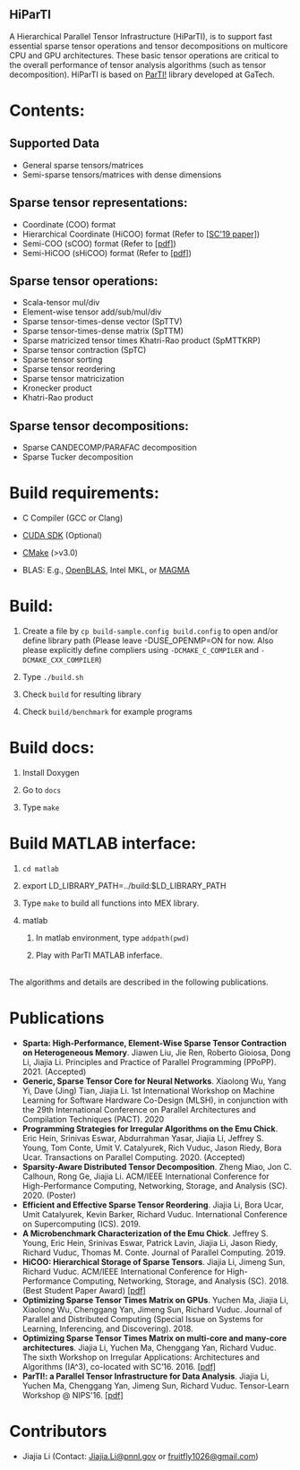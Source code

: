 HiParTI
------

A Hierarchical Parallel Tensor Infrastructure (HiParTI), is to support fast essential sparse tensor operations and tensor decompositions on multicore CPU and GPU architectures. These basic tensor operations are critical to the overall performance of tensor analysis algorithms (such as tensor decomposition). HiParTI is based on [ParTI!](https://github.com/hpcgarage/ParTI) library developed at GaTech. 


# Contents:

## Supported Data
* General sparse tensors/matrices
* Semi-sparse tensors/matrices with dense dimensions

## Sparse tensor representations:
* Coordinate (COO) format
* Hierarchical Coordinate (HiCOO) format (Refer to [[SC'19 paper]](http://fruitfly1026.github.io/static/files/sc18-li.pdf))
* Semi-COO (sCOO) format (Refer to [[pdf]](http://fruitfly1026.github.io/static/files/sc16-ia3.pdf))
* Semi-HiCOO (sHiCOO) format (Refer to [[pdf]](http://fruitfly1026.github.io/static/files/iiswc20-li.pdf))

## Sparse tensor operations:

* Scala-tensor mul/div
* Element-wise tensor add/sub/mul/div
* Sparse tensor-times-dense vector (SpTTV)
* Sparse tensor-times-dense matrix (SpTTM)
* Sparse matricized tensor times Khatri-Rao product (SpMTTKRP)
* Sparse tensor contraction (SpTC)
* Sparse tensor sorting
* Sparse tensor reordering
* Sparse tensor matricization
* Kronecker product
* Khatri-Rao product

## Sparse tensor decompositions:

* Sparse CANDECOMP/PARAFAC decomposition
* Sparse Tucker decomposition

# Build requirements:

- C Compiler (GCC or Clang)

- [CUDA SDK](https://developer.nvidia.com/cuda-downloads) (Optional)

- [CMake](https://cmake.org) (>v3.0)

- BLAS: E.g., [OpenBLAS](http://www.openblas.net), Intel MKL, or [MAGMA](http://icl.cs.utk.edu/magma/)


# Build:

<!-- 1. Create a file by `touch build.config' to define OpenBLAS_DIR and MAGMA_DIR -->
1. Create a file by `cp build-sample.config build.config` to open and/or define library path (Please leave -DUSE_OPENMP=ON for now. Also please explicitly define compliers using `-DCMAKE_C_COMPILER` and `-DCMAKE_CXX_COMPILER`)

2. Type `./build.sh`

3. Check `build` for resulting library

4. Check `build/benchmark` for example programs


# Build docs:

1. Install Doxygen

2. Go to `docs`

3. Type `make`


# Build MATLAB interface:

1. `cd matlab`

2. export LD_LIBRARY_PATH=../build:$LD_LIBRARY_PATH

3. Type `make` to build all functions into MEX library.

4. matlab

    1. In matlab environment, type `addpath(pwd)`
   
    2. Play with ParTI MATLAB inferface.
    

<br/>The algorithms and details are described in the following publications.
# Publications
* **Sparta: High-Performance, Element-Wise Sparse Tensor Contraction on Heterogeneous Memory**. Jiawen Liu, Jie Ren, Roberto Gioiosa, Dong Li, Jiajia Li. Principles and Practice of Parallel Programming (PPoPP). 2021. (Accepted)
* **Generic, Sparse Tensor Core for Neural Networks**. Xiaolong Wu, Yang Yi, Dave (Jing) Tian, Jiajia Li. 1st International Workshop on Machine Learning for Software Hardware Co-Design (MLSH), in conjunction with the 29th International Conference on Parallel Architectures and Compilation Techniques (PACT). 2020
* **Programming Strategies for Irregular Algorithms on the Emu Chick**. Eric Hein, Srinivas Eswar, Abdurrahman Yasar, Jiajia Li, Jeffrey S. Young, Tom Conte, Umit V. Catalyurek, Rich Vuduc, Jason Riedy, Bora Ucar. Transactions on Parallel Computing. 2020. (Accepted)
* **Sparsity-Aware Distributed Tensor Decomposition**. Zheng Miao, Jon C. Calhoun, Rong Ge, Jiajia Li. ACM/IEEE International Conference for High-Performance Computing, Networking, Storage, and Analysis (SC). 2020. (Poster)
* **Efficient and Effective Sparse Tensor Reordering**. Jiajia Li, Bora Ucar, Umit Catalyurek, Kevin Barker, Richard Vuduc. International Conference on Supercomputing (ICS). 2019.
* **A Microbenchmark Characterization of the Emu Chick**. Jeffrey S. Young, Eric Hein, Srinivas Eswar, Patrick Lavin, Jiajia Li, Jason Riedy, Richard Vuduc, Thomas M. Conte. Journal of Parallel Computing. 2019.
* **HiCOO: Hierarchical Storage of Sparse Tensors**. Jiajia Li, Jimeng Sun, Richard Vuduc. ACM/IEEE International Conference for High-Performance Computing, Networking, Storage, and Analysis (SC). 2018. (Best Student Paper Award) [[pdf]](http://fruitfly1026.github.io/static/files/sc18-li.pdf)
* **Optimizing Sparse Tensor Times Matrix on GPUs**. Yuchen Ma, Jiajia Li, Xiaolong Wu, Chenggang Yan, Jimeng Sun, Richard Vuduc. Journal of Parallel and Distributed Computing (Special Issue on Systems for Learning, Inferencing, and Discovering). 2018.
* **Optimizing Sparse Tensor Times Matrix on multi-core and many-core architectures**. Jiajia Li, Yuchen Ma, Chenggang Yan, Richard Vuduc. The sixth Workshop on Irregular Applications: Architectures and Algorithms (IA^3), co-located with SC’16. 2016. [[pdf]](http://fruitfly1026.github.io/static/files/sc16-ia3.pdf)
* **ParTI!: a Parallel Tensor Infrastructure for Data Analysis**. Jiajia Li, Yuchen Ma, Chenggang Yan, Jimeng Sun, Richard Vuduc. Tensor-Learn Workshop @ NIPS'16. [[pdf]](http://fruitfly1026.github.io/static/files/nips16-tensorlearn.pdf)


# Contributors

* Jiajia Li (Contact: Jiajia.Li@pnnl.gov or fruitfly1026@gmail.com)
